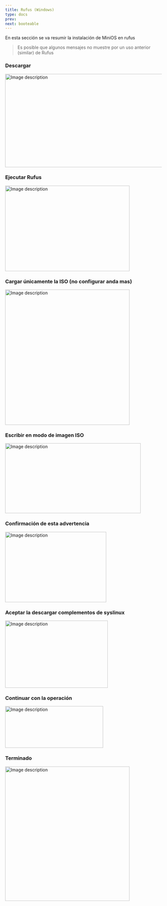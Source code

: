 ```yaml
---
title: Rufus (Windows)
type: docs
prev:
next: booteable
---
```



En esta sección se va resumir la instalación de MiniOS en rufus

> Es posible que algunos mensajes no muestre por un uso anterior (similar) de Rufus

### Descargar  

<img src="https://raw.githubusercontent.com/nucleo-linux-uagrm/recursos/refs/heads/main/wiki/img/rufus/rufus-1.png" width="539" height="300" alt="Image description">  


### Ejecutar Rufus  

<img src="https://raw.githubusercontent.com/nucleo-linux-uagrm/recursos/refs/heads/main/wiki/img/rufus/rufus-2.png" width="400" height="275" alt="Image description">

### Cargar únicamente la ISO (no configurar anda mas)

<img src="https://raw.githubusercontent.com/nucleo-linux-uagrm/recursos/refs/heads/main/wiki/img/rufus/rufus-3.png" width="400" height="435" alt="Image description">

### Escribir en modo de imagen ISO

<img src="https://raw.githubusercontent.com/nucleo-linux-uagrm/recursos/refs/heads/main/wiki/img/rufus/rufus-4.png" width="436" height="225" alt="Image description">

### Confirmación de esta advertencia

<img src="https://raw.githubusercontent.com/nucleo-linux-uagrm/recursos/refs/heads/main/wiki/img/rufus/rufus-5.png" width="325" height="226" alt="Image description">

### Aceptar la descargar complementos de syslinux

<img src="https://raw.githubusercontent.com/nucleo-linux-uagrm/recursos/refs/heads/main/wiki/img/rufus/rufus-6.png" width="330" height="216" alt="Image description">

### Continuar con la operación

<img src="https://raw.githubusercontent.com/nucleo-linux-uagrm/recursos/refs/heads/main/wiki/img/rufus/rufus-7.png" width="315" height="134" alt="Image description">

### Terminado

<img src="https://raw.githubusercontent.com/nucleo-linux-uagrm/recursos/refs/heads/main/wiki/img/rufus/rufus-8.png" width="400" height="432" alt="Image description">


